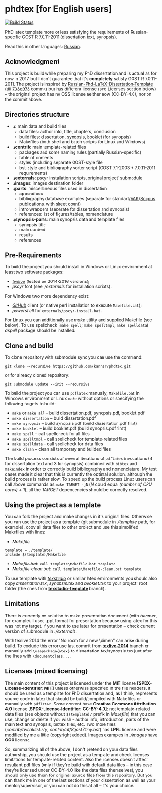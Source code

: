 phdtex [for English users]
==========================

[![Build Status](https://travis-ci.org/kanner/phdtex.svg?branch=master)](https://travis-ci.org/kanner/phdtex)

PhD latex template more or less satisfying the requirements of
Russian-specific GOST R 7.0.11-2011 (dissertation text, synopsis).

Read this in other languages:
[Russian](https://github.com/kanner/phdtex/blob/master/README.md).

## Acknowledgment

This project is build while preparing my PhD dissertation and is
actual as for now in 2017, but I don't guarantee that it's
**completely** satisfy GOST R 7.0.11-2011. The project is inspired by
[Russian-Phd-LaTeX-Dissertation-Template](https://github.com/AndreyAkinshin/Russian-Phd-LaTeX-Dissertation-Template)
(till
[703e978](https://github.com/AndreyAkinshin/Russian-Phd-LaTeX-Dissertation-Template/commit/703e978ce7214d4557a710c34f4f2f216292d387)
commit) but has different license (see Licenses section below) &ndash;
the original project has no OSS license neither now (CC-BY-4.0), nor
on the commit above.

## Directories structure

* **./**: main data and build files
  * data files: author info, title, chapters, conclusion
  * build files: dissertation, synopsis, booklet (for synopsis)
  * Makefiles (both shell and batch scripts for Linux and Windows)
* **./contrib**: main template-related files
  * packages and some naming rules (partially Russian-specific)
  * table of contents
  * styles (including separate GOST-style file)
  * bst-style and bibliography sorter script (GOST 7.1-2003 +
    7.0.11-2011 requirements)
* **./externals**: pscyr installation scripts, original project'
    submodule
* **./images**: images destination folder
* **./parts**: miscellaneous files used in dissertation
  * appendices
  * bibliography database examples (separate for
    standart/[VAK](http://vak.ed.gov.ru/)/[Scopus](https://www.elsevier.com/solutions/scopus/content)
    publications, with sheet count)
  * intro wrappers (separate for dissertation and synopsis)
  * references: list of figures/tables, nomenclature
* **./synopsis-parts**: main synopsis data and template files
  * synopsis title
  * main content
  * results
  * references

## Pre-Requirements

To build the project you should install in Windows or Linux
environment at least two software packages:
* [_texlive_](https://www.tug.org/texlive/) (tested on 2014-2016
  versions);
* _pscyr_ font (see _./externals_ for installation scripts).

For Windows two more dependency exist:
* [_GitHub_](https://desktop.github.com/) client (or native perl
  installation to execute `Makefile.bat`);
* _powershell_ for `externals/pscyr-install.bat`.

For Linux you can additionally use _make_ utility and supplied
Makefile (see below). To use spellcheck (`make spell`; `make
spelltmpl`, `make spelldata`) _aspell_ package should be installed.

## Clone and build

To clone repository with submodule sync you can use the command:
```
git clone --recursive https://github.com/kanner/phdtex.git
```
or for already cloned repository:
```
git submodule update --init --recursive
```

To build the project you can use `pdflatex` manually, `Makefile.bat`
in Windows environment or Linux `make` without options or specifying
the following targets to build:
* `make` or `make all` &ndash; build dissertation.pdf, synopsis.pdf,
  booklet.pdf
* `make dissertation` &ndash; build dissertation.pdf
* `make synopsis` &ndash; build synopsis.pdf (build dissertation.pdf
  first)
* `make booklet` &ndash; build booklet.pdf (build synopsis.pdf first)
* `make spell` &ndash; call spellcheck for all files
* `make spelltmpl` &ndash; call spellcheck for template-related files
* `make spelldata` &ndash; call spellcheck for data files
* `make clean` &ndash; clean all temporary and builded files

The build process consists of several iterations of `pdflatex`
invocations (4 for dissertation text and 3 for synopsis) combined with
`bibtex` and `makeindex` in order to correctly build bibliography and
nomenclature. My test cases made it clear that this is currently the
optimal solution, although the build process is rather slow. To speed
up the build process Linux users can call above commands as `make
TARGET -jN` (_N_ could equal _(number of CPU cores) + 1_), all the
_TARGET_ dependencies should be correctly resolved.

## Using the project as a template

You can fork the project and make changes in it's original
files. Otherwise you can use the project as a template (git submodule
in _./template_ path, for example), copy all data files to other
project and use this simplified Makefiles with lines:
* _Makefile_:
```
template = ./template/
include $(template)/Makefile
```
* _Makefile.bat_: `call template\Makefile.bat template`
* _Makefile-clean.bat_: `call template\Makefile-clean.bat template`

To use template with [_texstudio_](http://www.texstudio.org/) or
similar latex environments you should also copy _dissertation.tex_,
_synopsis.tex_ and _booklet.tex_ to your project' root folder (the
ones from
[**texstudio-template**](https://github.com/kanner/phdtex/tree/texstudio-template)
branch).

## Limitations

There is currently no solution to make presentation document (with
_beamer_, for example). I used .ppt format for presentation because
using latex for this was not my target. If you want to use latex for
presentation &ndash; check current version of submodule in
_./externals_.

With texlive 2014 the error "No room for a new \dimen" can arise
during build. To exclude this error use last commit from
[**texlive-2014**](https://github.com/kanner/phdtex/tree/texlive-2014)
branch or manually add `\usepackage{etex}` to
dissertation.tex/synopsis.tex just after the lines with
`\documentclass...`.

## Licenses (mixed licensing)

The main content of this project is licensed under the **MIT** license
**[SPDX-License-Identifier: MIT]** unless otherwise specified in the
file headers. It should be used as a template for PhD dissertation
and, as I think, represents source code in latex that should be
build/compiled with Makefiles or manually with `pdflatex`. Some
content have **Creative Commons Attribution 4.0** license
**[SPDX-License-Identifier: CC-BY-4.0]**: not template-related data
files (see objects without `$(template)/` prefix in _Makefile_) that
you can use, change or delete if you wish &ndash; author info,
introduction, parts of the main text and synopsis, bibtex files,
etc. Two more files (_contrib/tweaklist.sty_,
_contrib/utf8gost71my.bst_) has **LPPL** license and were modified by
me a little (copyright added). Images examples in _./images_ have
**CC0** license.

So, summarizing all of the above, I don't pretend on your data files
authorship, you should use the project as a template and check
licenses limitations for template-related content. Also the licenses
doesn't affect resultant pdf files (only if they're build with default
data files &ndash; in this case they're licensed under CC-BY-4.0 like
the data files themselves), you should only use them for original
source files from this repository. But you can thank me in one of the
last sections of your dissertation as well as your mentor/supervisor,
or you can not do this at all &ndash; it's your choice.

